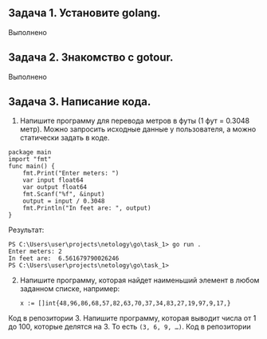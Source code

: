 ## Задача 1. Установите golang.
Выполнено 

## Задача 2. Знакомство с gotour.
Выполнено

## Задача 3. Написание кода. 
1. Напишите программу для перевода метров в футы (1 фут = 0.3048 метр). Можно запросить исходные данные 
у пользователя, а можно статически задать в коде.
```
package main
import "fmt"
func main() {
	fmt.Print("Enter meters: ")
	var input float64
	var output float64
	fmt.Scanf("%f", &input)
	output = input / 0.3048
	fmt.Println("In feet are: ", output)
}
``` 
Результат:
```
PS C:\Users\user\projects\netology\go\task_1> go run .
Enter meters: 2
In feet are:  6.561679790026246
PS C:\Users\user\projects\netology\go\task_1> 
```
2. Напишите программу, которая найдет наименьший элемент в любом заданном списке, например:
    ```
    x := []int{48,96,86,68,57,82,63,70,37,34,83,27,19,97,9,17,}
    ```
Код в репозитории
3. Напишите программу, которая выводит числа от 1 до 100, которые делятся на 3. То есть `(3, 6, 9, …)`.
Код в репозитории
